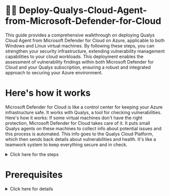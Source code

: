 # 👨‍🏫 Deploy-Qualys-Cloud-Agent-from-Microsoft-Defender-for-Cloud

This guide provides a comprehensive walkthrough on deploying Qualys Cloud Agent from Microsoft Defender for Cloud on Azure, applicable to both Windows and Linux virtual machines. By following these steps, you can strengthen your security infrastructure, extending vulnerability management capabilities to your cloud workloads. This deployment enables the assessment of vulnerability findings within both Microsoft Defender for Cloud and your Qualys subscription, ensuring a robust and integrated approach to securing your Azure environment.

# **Here's how it works**

Microsoft Defender for Cloud is like a control center for keeping your Azure infrastructure safe. It works with Qualys, a tool for checking vulnerabilities. Here's how it works: If some virtual machines don't have the right protection, Microsoft Defender for Cloud takes care of it. It puts small Qualys agents on these machines to collect info about potential issues and this process is automated. This info goes to the Qualys Cloud Platform, which then sends back details about vulnerabilities and health. It's like a teamwork system to keep everything secure and in check.
<details><summary>Click here for the steps</summary>

 # **Step 1:**
**Qualys Integrations and setting up of Activation key**

- ▶️ Log in to your Qualys account
  <img width="961" alt="Qualys Login screen " src="https://github.com/sunny4lab-project/Deploy-Qualys-Cloud-Agent-from-Microsoft-Defender-for-Cloud/assets/139194279/86e4ba03-994b-45df-989a-def080f1d34b">

  - ▶️ Navigate to Panel on the left scroll down and select "cloud agent"
    <img width="706" alt="select Cloud agent " src="https://github.com/sunny4lab-project/Deploy-Qualys-Cloud-Agent-from-Microsoft-Defender-for-Cloud/assets/139194279/a0496ac8-3f75-4075-b23a-5f0c9effd1f7">
    
  - ▶️ Click on the "agent management" button at the top panel
<img width="703" alt="management agent" src="https://github.com/sunny4lab-project/Deploy-Qualys-Cloud-Agent-from-Microsoft-Defender-for-Cloud/assets/139194279/9be8d8b3-669c-42b7-9e54-dc0419207652">

  - ▶️ Create a New Key by clicking on the "New Key" button 🔳 below. 
<img width="695" alt="New Key" src="https://github.com/sunny4lab-project/Deploy-Qualys-Cloud-Agent-from-Microsoft-Defender-for-Cloud/assets/139194279/00cce5f3-e202-4908-a744-2fc9b39e82b6">

  - ▶️ Check the vulnerability management box and then click on the "Generate" button which should generate the activation key for the agent to be set up on Azure.
<img width="538" alt="New Activation key" src="https://github.com/sunny4lab-project/Deploy-Qualys-Cloud-Agent-from-Microsoft-Defender-for-Cloud/assets/139194279/9cd15cc6-8989-48b4-9530-9dedb47c043f">

 - ▶️ the Azure agent is currently supported for Windows and Linux. 


</details>




 # **Prerequisites**

<details><summary>Click here for details</summary> 

  
  **Before proceeding with the deployment, ensure that you have the following:**

🔖 **Microsoft Subscriptions:** You have to have a Microsoft Azure account setup already
🔖 **Microsoft Defender for Cloud Subscription:** Activate and configure Microsoft Defender for Cloud for your environment (it comes with 30 days free trials).
🔖 **Qualys Subscription:** Obtain a Qualys subscription and ensure you have the necessary credentials to access the Qualys Cloud Platform.
